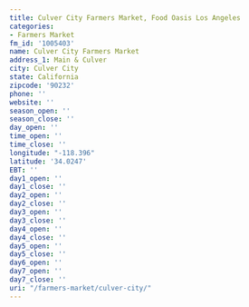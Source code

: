 ```yaml
---
title: Culver City Farmers Market, Food Oasis Los Angeles
categories:
- Farmers Market
fm_id: '1005403'
name: Culver City Farmers Market
address_1: Main & Culver
city: Culver City
state: California
zipcode: '90232'
phone: ''
website: ''
season_open: ''
season_close: ''
day_open: ''
time_open: ''
time_close: ''
longitude: "-118.396"
latitude: '34.0247'
EBT: ''
day1_open: ''
day1_close: ''
day2_open: ''
day2_close: ''
day3_open: ''
day3_close: ''
day4_open: ''
day4_close: ''
day5_open: ''
day5_close: ''
day6_open: ''
day7_open: ''
day7_close: ''
uri: "/farmers-market/culver-city/"
---
```


